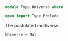 
```agda
module Type.Universe where

open import Type.Prelude
```

The postulated multiverse.

```agda
Universe = Nat
```
